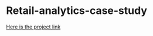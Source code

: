 # Retail-analytics-case-study
[Here is the project link](https://colab.research.google.com/drive/1haDzNE8GbXmw5tmI-alcto7SHcRciZYS?usp=sharing)
